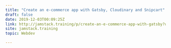 ```yaml
---
title: "Create an e-commerce app with Gatsby, Cloudinary and Snipcart"
draft: false
date: 2019-12-03T00:09:25Z
link: http://jamstack.training/p/create-an-e-commerce-app-with-gatsby?utm_medium=RSS&utm_source=hune
site: jamstack.training
topic: Webdev  

---
```

